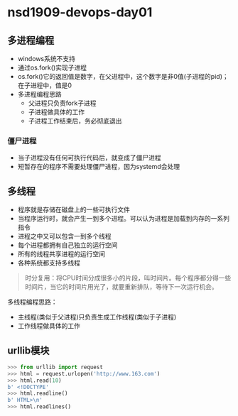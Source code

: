 # nsd1909-devops-day01

## 多进程编程

- windows系统不支持
- 通过os.fork()实现子进程
- os.fork()它的返回值是数字，在父进程中，这个数字是非0值(子进程的pid)；在子进程中，值是0
- 多进程编程思路
  - 父进程只负责fork子进程
  - 子进程做具体的工作
  - 子进程工作结束后，务必彻底退出

### 僵尸进程

- 当子进程没有任何可执行代码后，就变成了僵尸进程
- 短暂存在的程序不需要处理僵尸进程，因为systemd会处理

## 多线程

- 程序就是存储在磁盘上的一些可执行文件
- 当程序运行时，就会产生一到多个进程。可以认为进程是加载到内存的一系列指令
- 进程之中又可以包含一到多个线程
- 每个进程都拥有自己独立的运行空间
- 所有的线程共享进程的运行空间
- 各种系统都支持多线程

> 时分复用：将CPU时间分成很多小的片段，叫时间片。每个程序都分得一些时间片，当它的时间片用光了，就要重新排队，等待下一次运行机会。

多线程编程思路：

- 主线程(类似于父进程)只负责生成工作线程(类似于子进程)
- 工作线程做具体的工作

## urllib模块

```python
>>> from urllib import request
>>> html = request.urlopen('http://www.163.com')
>>> html.read(10)
b' <!DOCTYPE'
>>> html.readline()
b' HTML>\n'
>>> html.readlines()
```







